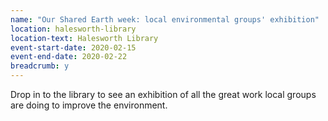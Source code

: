 ```yaml
---
name: "Our Shared Earth week: local environmental groups' exhibition"
location: halesworth-library
location-text: Halesworth Library
event-start-date: 2020-02-15
event-end-date: 2020-02-22
breadcrumb: y
---
```


Drop in to the library to see an exhibition of all the great work local groups are doing to improve the environment.
